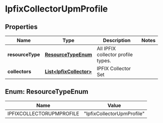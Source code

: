 # IpfixCollectorUpmProfile

## Properties
Name | Type | Description | Notes
------------ | ------------- | ------------- | -------------
**resourceType** | [**ResourceTypeEnum**](#ResourceTypeEnum) | All IPFIX collector profile types. | 
**collectors** | [**List&lt;IpfixCollector&gt;**](IpfixCollector.md) | IPFIX Collector Set | 

<a name="ResourceTypeEnum"></a>
## Enum: ResourceTypeEnum
Name | Value
---- | -----
IPFIXCOLLECTORUPMPROFILE | &quot;IpfixCollectorUpmProfile&quot;
